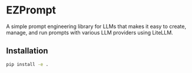 # EZPrompt

A simple prompt engineering library for LLMs that makes it easy to create, manage, and run prompts with various LLM providers using LiteLLM.

## Installation

```bash
pip install -e .
```
